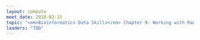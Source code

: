 ```yaml
---
layout: compute
meet_date: 2018-02-15
topic: "<em>Bioinformatics Data Skills</em> Chapter 9: Working with Range Data"
leaders: "TBD"
---
```


